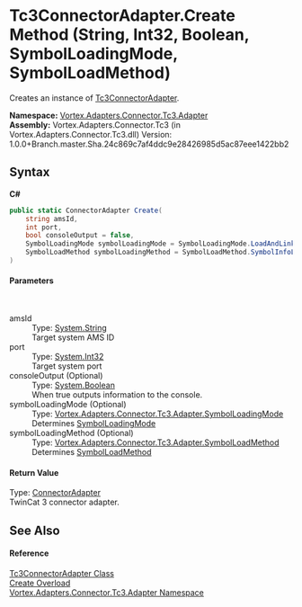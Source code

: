 # Tc3ConnectorAdapter.Create Method (String, Int32, Boolean, SymbolLoadingMode, SymbolLoadMethod)
 

Creates an instance of <a href="T_Vortex_Adapters_Connector_Tc3_Adapter_Tc3ConnectorAdapter.md">Tc3ConnectorAdapter</a>.

**Namespace:**&nbsp;<a href="N_Vortex_Adapters_Connector_Tc3_Adapter.md">Vortex.Adapters.Connector.Tc3.Adapter</a><br />**Assembly:**&nbsp;Vortex.Adapters.Connector.Tc3 (in Vortex.Adapters.Connector.Tc3.dll) Version: 1.0.0+Branch.master.Sha.24c869c7af4ddc9e28426985d5ac87eee1422bb2

## Syntax

**C#**<br />
``` C#
public static ConnectorAdapter Create(
	string amsId,
	int port,
	bool consoleOutput = false,
	SymbolLoadingMode symbolLoadingMode = SymbolLoadingMode.LoadAndLinkOnTheFly,
	SymbolLoadMethod symbolLoadingMethod = SymbolLoadMethod.SymbolInfoLoader
)
```


#### Parameters
&nbsp;<dl><dt>amsId</dt><dd>Type: <a href="https://docs.microsoft.com/dotnet/api/system.string" target="_blank">System.String</a><br />Target system AMS ID</dd><dt>port</dt><dd>Type: <a href="https://docs.microsoft.com/dotnet/api/system.int32" target="_blank">System.Int32</a><br />Target system port</dd><dt>consoleOutput (Optional)</dt><dd>Type: <a href="https://docs.microsoft.com/dotnet/api/system.boolean" target="_blank">System.Boolean</a><br />When true outputs information to the console.</dd><dt>symbolLoadingMode (Optional)</dt><dd>Type: <a href="T_Vortex_Adapters_Connector_Tc3_Adapter_SymbolLoadingMode.md">Vortex.Adapters.Connector.Tc3.Adapter.SymbolLoadingMode</a><br />Determines <a href="T_Vortex_Adapters_Connector_Tc3_Adapter_SymbolLoadingMode.md">SymbolLoadingMode</a></dd><dt>symbolLoadingMethod (Optional)</dt><dd>Type: <a href="T_Vortex_Adapters_Connector_Tc3_Adapter_SymbolLoadMethod.md">Vortex.Adapters.Connector.Tc3.Adapter.SymbolLoadMethod</a><br />Determines <a href="T_Vortex_Adapters_Connector_Tc3_Adapter_SymbolLoadMethod.md">SymbolLoadMethod</a></dd></dl>

#### Return Value
Type: <a href="T_Vortex_Connector_ConnectorAdapter.md">ConnectorAdapter</a><br />TwinCat 3 connector adapter.

## See Also


#### Reference
<a href="T_Vortex_Adapters_Connector_Tc3_Adapter_Tc3ConnectorAdapter.md">Tc3ConnectorAdapter Class</a><br /><a href="Overload_Vortex_Adapters_Connector_Tc3_Adapter_Tc3ConnectorAdapter_Create.md">Create Overload</a><br /><a href="N_Vortex_Adapters_Connector_Tc3_Adapter.md">Vortex.Adapters.Connector.Tc3.Adapter Namespace</a><br />